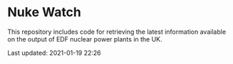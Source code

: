 # Nuke Watch

This repository includes code for retrieving the latest information available on the output of EDF nuclear power plants in the UK.

Last updated: 2021-01-19 22:26